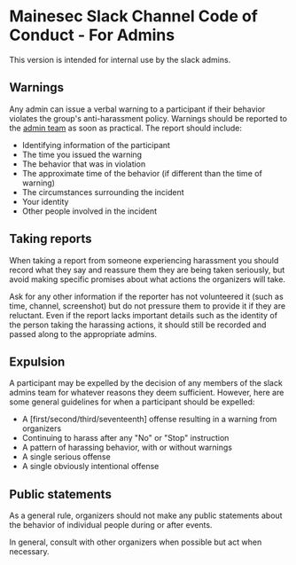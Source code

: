 # Mainesec Slack Channel Code of Conduct - For Admins

This version is intended for internal use by the slack admins.

## Warnings

Any admin can issue a verbal warning to a participant if their behavior violates the group's anti-harassment policy. Warnings should be reported to the [admin team](mailto:admin@mainesec.org) as soon as practical. The report should include: 

* Identifying information of the participant
* The time you issued the warning
* The behavior that was in violation
* The approximate time of the behavior (if different than the time of warning)
* The circumstances surrounding the incident
* Your identity
* Other people involved in the incident

## Taking reports

When taking a report from someone experiencing harassment you should record what they say and reassure them they are being taken seriously, but avoid making specific promises about what actions the organizers will take.  

Ask for any other information if the reporter has not volunteered it (such as time, channel, screenshot) but do not pressure them to provide it if they are reluctant. Even if the report lacks important details such as the identity of the person taking the harassing actions, it should still be recorded and passed along to the appropriate admins.  

## Expulsion

A participant may be expelled by the decision of any members of the slack admins team for whatever reasons they deem sufficient. However, here are some general guidelines for when a participant should be expelled: 

* A [first/second/third/seventeenth] offense resulting in a warning from
  organizers
* Continuing to harass after any "No" or "Stop" instruction
* A pattern of harassing behavior, with or without warnings
* A single serious offense 
* A single obviously intentional offense

## Public statements

As a general rule, organizers should not make any public statements about the behavior of individual people during or after events.

In general, consult with other organizers when possible but act when necessary.
